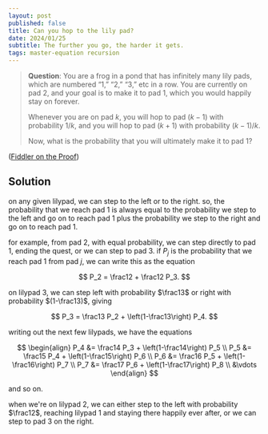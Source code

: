 ```yaml
---
layout: post
published: false
title: Can you hop to the lily pad?
date: 2024/01/25
subtitle: The further you go, the harder it gets.
tags: master-equation recursion
---
```


>**Question**: You are a frog in a pond that has infinitely many lily pads, which are numbered “1,” “2,” “3,” etc in a row. You are currently on pad $2$, and your goal is to make it to pad $1$, which you would happily stay on forever.
>
>Whenever you are on pad $k$, you will hop to pad $(k−1)$ with probability $1/k$, and you will hop to pad $(k+1)$ with probability $(k−1)/k$.
>
>Now, what is the probability that you will ultimately make it to pad $1$?

<!--more-->

([Fiddler on the Proof](URL))

## Solution

on any given lilypad, we can step to the left or to the right. so, the probability that we reach pad $1$ is always equal to the probability we step to the left and go on to reach pad $1$ plus the probability we step to the right and go on to reach pad $1$. 

for example, from pad $2$, with equal probability, we can step directly to pad $1$, ending the quest, or we can step to pad $3$. if $P_j$ is the probability that we reach pad $1$ from pad $j$, we can write this as the equation

$$ P_2 = \frac12 + \frac12 P_3. $$

on lilypad $3$, we can step left with probability $\frac13$ or right with probability $(1-\frac13)$, giving

$$ P_3 = \frac13 P_2 + \left(1-\frac13\right) P_4. $$

writing out the next few lilypads, we have the equations

$$
  \begin{align}
    P_4 &= \frac14 P_3 + \left(1-\frac14\right) P_5 \\
    P_5 &= \frac15 P_4 + \left(1-\frac15\right) P_6 \\
    P_6 &= \frac16 P_5 + \left(1-\frac16\right) P_7 \\
    P_7 &= \frac17 P_6 + \left(1-\frac17\right) P_8 \\
      &\vdots
  \end{align}
$$

and so on.


when we're on lilypad $2$, we can either step to the left with probability $\frac12$, reaching lilypad $1$ and staying there happily ever after, or we can step to pad $3$ on the right. 

<br>
